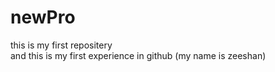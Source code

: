 # newPro
this is my first repositery
<br/>
and this is my first experience in github (my name is zeeshan)
